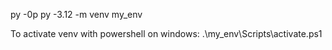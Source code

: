 
py -0p
py -3.12 -m venv my_env

To activate venv with powershell on windows:
.\my_env\Scripts\activate.ps1
